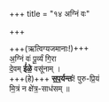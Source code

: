 +++
title = "१४ अग्निं वः"

+++

+++(ऋत्विग्यजमानाः!)+++  
अ॒ग्निं वः॑ पू॒र्व्यं गि॒रा  
दे॒वम् **ई॑ळे॒** वसू॑नाम् ।  
+++(हे)+++ **स॒प॒र्यन्तः॑**! पुरु-प्रि॒यं  
मि॒त्रं न क्षे॑त्र॒-साध॑सम् ॥
